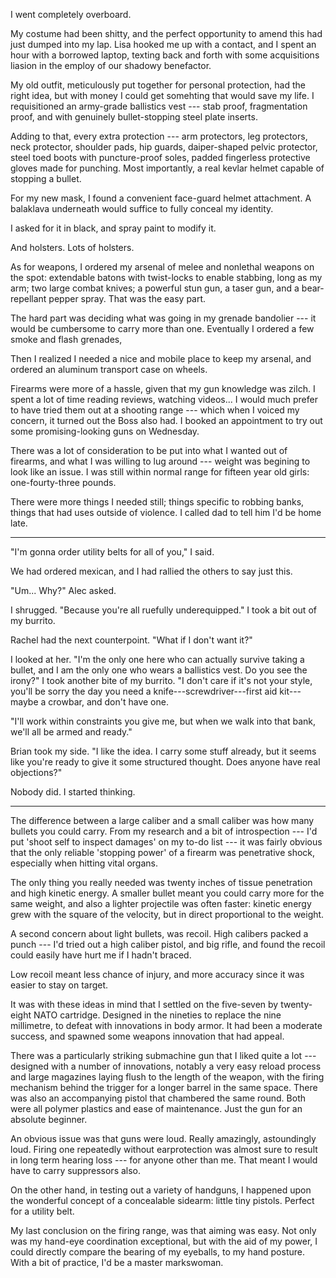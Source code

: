 I went completely overboard.

My costume had been shitty, and the perfect opportunity to amend this 
had just dumped into my lap. Lisa hooked me up with a contact, and I spent
an hour with a borrowed laptop, texting back and forth with some acquisitions
liasion in the employ of our shadowy benefactor.

My old outfit, meticulously put together for personal protection, had the right
idea, but with money I could get somehting that would save my life. I requisitioned
an army-grade ballistics vest --- stab proof, fragmentation proof, and with genuinely
bullet-stopping steel plate inserts.

Adding to that, every extra protection --- arm protectors, leg protectors, neck protector, shoulder pads,
hip guards, daiper-shaped pelvic protector, steel toed boots with puncture-proof soles,
padded fingerless protective gloves made for punching. Most importantly,
a real kevlar helmet capable of stopping a bullet.

For my new mask, I found a convenient face-guard helmet attachment.
A balaklava underneath would suffice to fully conceal my identity.

I asked for it in black, and spray paint to modify it.

And holsters. Lots of holsters.

As for weapons, I ordered my arsenal of melee and nonlethal weapons on the spot: extendable batons with
twist-locks to enable stabbing, long as my arm; two large combat knives; a powerful
stun gun, a taser gun, and a bear-repellant pepper spray. That was the easy part.

The hard part was deciding what was going in my grenade bandolier --- it would be cumbersome
to carry more than one. Eventually I ordered a few smoke and flash grenades,

Then I realized I needed a nice and mobile place to keep my arsenal, and ordered an aluminum
transport case on wheels.

Firearms were more of a hassle, given that my gun knowledge was zilch. I spent a lot of time
reading reviews, watching videos... I would much prefer to have tried them out at a shooting range
--- which when I voiced my concern, it turned out the Boss also had. I booked an appointment to
try out some promising-looking guns on Wednesday.

There was a lot of consideration to be put into what I wanted out of firearms, and what I was
willing to lug around --- weight was begining to look like an issue. I was still within normal range
for fifteen year old girls: one-fourty-three pounds.

There were more things I needed still; things specific to robbing banks, things that had
uses outside of violence. I called dad to tell him I'd be home late.

----

"I'm gonna order utility belts for all of you," I said.

We had ordered mexican, and I had rallied the others to say just this.

"Um... Why?" Alec asked.

I shrugged. "Because you're all ruefully underequipped." I took a bit out of my burrito.

Rachel had the next counterpoint. "What if I don't want it?"

I looked at her. "I'm the only one here who can actually survive taking a bullet,
and I am the only one who wears a ballistics vest. Do you see the irony?" I took another bite
of my burrito. "I don't care if it's not your style, you'll be sorry the day you need
a knife---screwdriver---first aid kit---maybe a crowbar, and don't have one.

"I'll work within constraints you give me, but when we walk into that bank, we'll all be
armed and ready."

Brian took my side. "I like the idea. I carry some stuff already, but it seems like
you're ready to give it some structured thought. Does anyone have real objections?"

Nobody did. I started thinking.

----

The difference between a large caliber and a small caliber was how many bullets you
could carry. From my research and a bit of introspection --- I'd put 'shoot self to 
inspect damages' on my to-do list --- it was fairly obvious that the only reliable
'stopping power' of a firearm was penetrative shock, especially when hitting vital
organs.

The only thing you really needed was twenty inches of tissue penetration and high
kinetic energy. A smaller bullet meant you could carry more for the same weight,
and also a lighter projectile was often faster: kinetic energy grew with the square
of the velocity, but in direct proportional to the weight.

A second concern about light bullets, was recoil. High calibers packed a punch ---
I'd tried out a high caliber pistol, and big rifle, and found the recoil could
easily have hurt me if I hadn't braced.

Low recoil meant less chance of injury, and more accuracy since it was easier to
stay on target.

It was with these ideas in mind that I settled on the five-seven by twenty-eight
NATO cartridge. Designed in the nineties to replace the nine millimetre, to defeat
with innovations in body armor.  It had been a moderate success, and spawned some
weapons innovation that had appeal.

There was a particularly striking submachine gun that I liked quite a lot --- designed
with a number of innovations, notably a very easy reload process and large magazines laying
flush to the length of the weapon, with the firing mechanism behind the trigger for a longer
barrel in the same space. There was also an accompanying pistol that chambered the same
round. Both were all polymer plastics and ease of maintenance. Just the gun for an absolute beginner.

An obvious issue was that guns were loud. Really amazingly, astoundingly loud. Firing one repeatedly
without earprotection was almost sure to result in long term hearing loss --- for anyone other than me.
That meant I would have to carry suppressors also.

On the other hand, in testing out a variety of handguns, I happened upon the wonderful
concept of a concealable sidearm: little tiny pistols. Perfect for a utility belt.

My last conclusion on the firing range, was that aiming was easy. Not only was my hand-eye coordination
exceptional, but with the aid of my power, I could directly compare the bearing of my eyeballs,
to my hand posture. With a bit of practice, I'd be a master markswoman.

